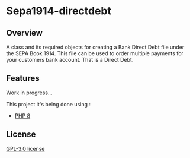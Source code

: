 <div class="markdown-heading">
  <h1 class="heading-element">Sepa1914-directdebt</h1>
</div>
<!--<p><a href="http://dicreaweb.es/typology-list/" rel="nofollow">Online Version</a></p>-->
<div class="markdown-heading">
  <h2 class="heading-element">Overview</h2>
</div>
<p>A class and its required objects for creating a Bank Direct Debt file under the SEPA Book 1914. This file can be used to order multiple payments for your customers bank account. That is a Direct Debt.</p>
<div class="markdown-heading">
  <h2 class="heading-element">Features</h2>
</div>
<p>Work in progress...</p>
<p>This project it's being done using :</p>
<ul>
  <li><a href="https://www.php.net" rel="nofollow">PHP 8</a></li>
  <!--<li><a href="https://getbootstrap.com/" rel="nofollow">Bootstrap 5</a></li>
  <li><a href="https://css3.com/" rel="nofollow">CSS3</a></li>
  <li><a href="http://vanilla-js.com/" rel="nofollow">Vanilla JS (Pure Javascript)</a></li>-->
</ul>
<div class="markdown-heading">
  <h2 class="heading-element">License</h2>
</div>
<p><a href="https://github.com/CarballoDa/typology-list?tab=GPL-3.0-1-ov-file#readme" rel="nofollow">GPL-3.0 license</a></p>
